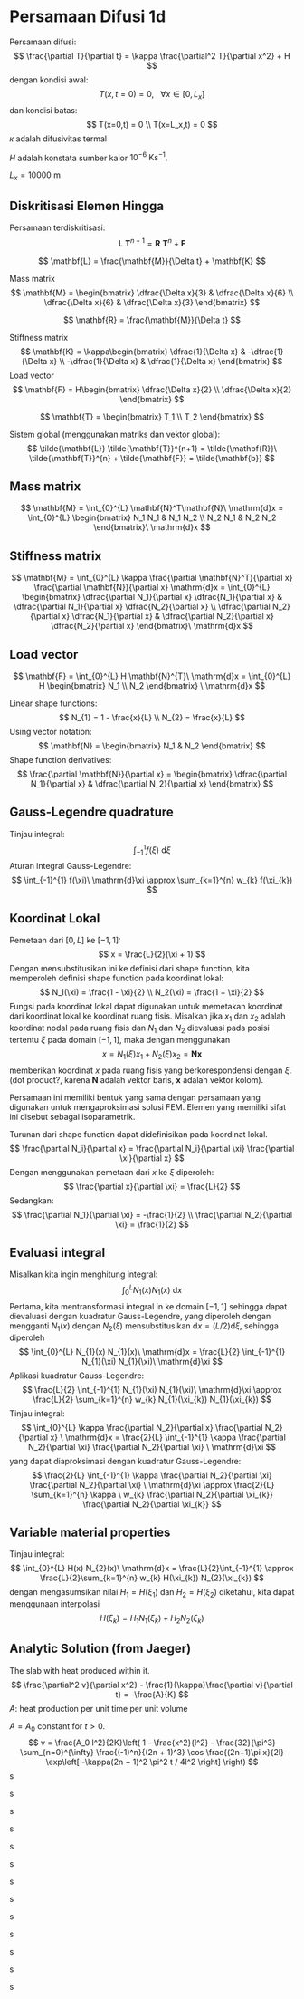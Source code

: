 # Persamaan Difusi 1d

Persamaan difusi:
$$
\frac{\partial T}{\partial t} = \kappa \frac{\partial^2 T}{\partial x^2} + H
$$
dengan kondisi awal:
$$
T(x,t=0) = 0, \ \ \ \forall x \in [0,L_x]
$$
dan kondisi batas:
$$
T(x=0,t) = 0 \\
T(x=L_x,t) = 0
$$
$\kappa$ adalah difusivitas termal

$H$ adalah konstata sumber kalor $10^{-6}$ $\mathrm{K}\mathrm{s}^{-1}$.

$L_x = 10000$ m

## Diskritisasi Elemen Hingga

Persamaan terdiskritisasi:
$$
\mathbf{L}\ \mathbf{T}^{n+1} = \mathbf{R}\ \mathbf{T}^{n} + \mathbf{F}
$$

$$
\mathbf{L} = \frac{\mathbf{M}}{\Delta t} + \mathbf{K}
$$

Mass matrix
$$
\mathbf{M} = \begin{bmatrix}
\dfrac{\Delta x}{3} & \dfrac{\Delta x}{6} \\
\dfrac{\Delta x}{6} & \dfrac{\Delta x}{3}
\end{bmatrix}
$$

$$
\mathbf{R} = \frac{\mathbf{M}}{\Delta t}
$$

Stiffness matrix
$$
\mathbf{K} = \kappa\begin{bmatrix}
\dfrac{1}{\Delta x} & -\dfrac{1}{\Delta x} \\
-\dfrac{1}{\Delta x} & \dfrac{1}{\Delta x}
\end{bmatrix}
$$
Load vector
$$
\mathbf{F} = H\begin{bmatrix}
\dfrac{\Delta x}{2} \\
\dfrac{\Delta x}{2}
\end{bmatrix}
$$

$$
\mathbf{T} = \begin{bmatrix}
T_1 \\ T_2
\end{bmatrix}
$$

 Sistem global (menggunakan matriks dan vektor global):
$$
\tilde{\mathbf{L}} \tilde{\mathbf{T}}^{n+1} = \tilde{\mathbf{R}}\ 
\tilde{\mathbf{T}}^{n} + \tilde{\mathbf{F}} = \tilde{\mathbf{b}}
$$

## Mass matrix

$$
\mathbf{M} = \int_{0}^{L} \mathbf{N}^T\mathbf{N}\ \mathrm{d}x =
\int_{0}^{L} \begin{bmatrix}
N_1 N_1 & N_1 N_2 \\
N_2 N_1 & N_2 N_2
\end{bmatrix}\ \mathrm{d}x
$$

## Stiffness matrix

$$
\mathbf{M} = \int_{0}^{L} \kappa
\frac{\partial \mathbf{N}^T}{\partial x}
\frac{\partial \mathbf{N}}{\partial x} \mathrm{d}x =
\int_{0}^{L} \begin{bmatrix}
\dfrac{\partial N_1}{\partial x} \dfrac{N_1}{\partial x} &
\dfrac{\partial N_1}{\partial x} \dfrac{N_2}{\partial x} \\
\dfrac{\partial N_2}{\partial x} \dfrac{N_1}{\partial x} & 
\dfrac{\partial N_2}{\partial x} \dfrac{N_2}{\partial x}
\end{bmatrix}\ \mathrm{d}x
$$

## Load vector

$$
\mathbf{F} = \int_{0}^{L} H \mathbf{N}^{T}\ \mathrm{d}x =
\int_{0}^{L} H \begin{bmatrix} N_1 \\ N_2 \end{bmatrix} \ \mathrm{d}x
$$

Linear shape functions:
$$
N_{1} = 1 - \frac{x}{L} \\
N_{2} = \frac{x}{L}
$$
Using vector notation:
$$
\mathbf{N} = \begin{bmatrix}
N_1 & N_2
\end{bmatrix}
$$
Shape function derivatives:
$$
\frac{\partial \mathbf{N}}{\partial x} = \begin{bmatrix}
\dfrac{\partial N_1}{\partial x} & \dfrac{\partial N_2}{\partial x}
\end{bmatrix}
$$

## Gauss-Legendre quadrature

Tinjau integral:
$$
\int_{-1}^{1} f(\xi)\ \mathrm{d}\xi
$$
Aturan integral Gauss-Legendre:
$$
\int_{-1}^{1} f(\xi)\ \mathrm{d}\xi \approx
\sum_{k=1}^{n} w_{k} f(\xi_{k})
$$

## Koordinat Lokal

Pemetaan dari $[0,L]$ ke $[-1,1]$:
$$
x = \frac{L}{2}(\xi + 1)
$$
Dengan mensubstitusikan ini ke definisi dari shape function, kita memperoleh definisi shape function pada koordinat lokal:
$$
N_1(\xi) = \frac{1 - \xi}{2} \\
N_2(\xi) = \frac{1 + \xi}{2}
$$
Fungsi pada koordinat lokal dapat digunakan untuk memetakan koordinat dari koordinat lokal ke koordinat ruang fisis. Misalkan jika $x_1$ dan $x_2$ adalah koordinat nodal pada ruang fisis dan $N_1$ dan $N_2$ dievaluasi pada posisi tertentu $\xi$ pada domain $[-1,1]$, maka dengan menggunakan
$$
x = N_1(\xi) x_1 + N_2(\xi) x_{2} = \mathbf{N}\mathbf{x}
$$
memberikan koordinat $x$ pada ruang fisis yang berkorespondensi dengan $\xi$. (dot product?, karena $\mathbf{N}$ adalah vektor baris, $\mathbf{x}$ adalah vektor kolom).

Persamaan ini memiliki bentuk yang sama dengan persamaan yang digunakan untuk mengaproksimasi solusi FEM. Elemen yang memiliki sifat ini disebut sebagai isoparametrik.

Turunan dari shape function dapat didefinisikan pada koordinat lokal.
$$
\frac{\partial N_i}{\partial x} =
\frac{\partial N_i}{\partial \xi}
\frac{\partial \xi}{\partial x}
$$
Dengan menggunakan pemetaan dari $x$ ke $\xi$ diperoleh:
$$
\frac{\partial x}{\partial \xi} = \frac{L}{2}
$$
 Sedangkan:
$$
\frac{\partial N_1}{\partial \xi} = -\frac{1}{2} \\
\frac{\partial N_2}{\partial \xi} = \frac{1}{2}
$$

## Evaluasi integral

Misalkan kita ingin menghitung integral:
$$
\int_{0}^{L} N_{1}(x) N_{1}(x)\ \mathrm{d}x
$$
Pertama, kita mentransformasi integral in ke domain $[-1,1]$ sehingga dapat dievaluasi dengan kuadratur Gauss-Legendre, yang diperoleh dengan mengganti $N_1(x)$ dengan $N_{2}(\xi)$ mensubstitusikan $\mathrm{d}x = (L/2)\mathrm{d}\xi$, sehingga diperoleh
$$
\int_{0}^{L} N_{1}(x) N_{1}(x)\ \mathrm{d}x = \frac{L}{2}
\int_{-1}^{1} N_{1}(\xi) N_{1}(\xi)\ \mathrm{d}\xi
$$
Aplikasi kuadratur Gauss-Legendre:
$$
\frac{L}{2}
\int_{-1}^{1} N_{1}(\xi) N_{1}(\xi)\ \mathrm{d}\xi \approx
\frac{L}{2} \sum_{k=1}^{n} w_{k} N_{1}(\xi_{k}) N_{1}(\xi_{k})
$$
Tinjau integral:
$$
\int_{0}^{L} \kappa \frac{\partial N_2}{\partial x}
\frac{\partial N_2}{\partial x} \ \mathrm{d}x =
\frac{2}{L} \int_{-1}^{1} \kappa \frac{\partial N_2}{\partial \xi}
\frac{\partial N_2}{\partial \xi} \ \mathrm{d}\xi
$$
yang dapat diaproksimasi dengan kuadratur Gauss-Legendre:
$$
\frac{2}{L} \int_{-1}^{1} \kappa \frac{\partial N_2}{\partial \xi}
\frac{\partial N_2}{\partial \xi} \ \mathrm{d}\xi \approx
\frac{2}{L} \sum_{k=1}^{n} \kappa \ w_{k}
\frac{\partial N_2}{\partial \xi_{k}}
\frac{\partial N_2}{\partial \xi_{k}}
$$

## Variable material properties

Tinjau integral:
$$
\int_{0}^{L} H(x) N_{2}(x)\ \mathrm{d}x = \frac{L}{2}\int_{-1}^{1} \approx
\frac{L}{2}\sum_{k=1}^{n} w_{k} H(\xi_{k}) N_{2}(\xi_{k})
$$
dengan mengasumsikan nilai $H_1 = H(\xi_1)$ dan $H_2 = H(\xi_2)$ diketahui, kita dapat menggunaan interpolasi
$$
H(\xi_{k}) = H_1 N_{1}(\xi_{k}) + H_2 N_{2}(\xi_{k})
$$


## Analytic Solution (from Jaeger)

The slab with heat produced within it.
$$
\frac{\partial^2 v}{\partial x^2} - \frac{1}{\kappa}\frac{\partial v}{\partial t} = -\frac{A}{K}
$$
$A$: heat production per unit time per unit volume

$A = A_0$ constant for $t>0$.
$$
v = \frac{A_0 l^2}{2K}\left(
1 - \frac{x^2}{l^2} - \frac{32}{\pi^3} \sum_{n=0}^{\infty}
\frac{(-1)^n}{(2n + 1)^3} \cos \frac{(2n+1)\pi x}{2l}
\exp\left[ -\kappa(2n + 1)^2 \pi^2 t / 4l^2 \right]
\right)
$$
s

s

s

s

s

s

s

s

s

s

s

s

s

